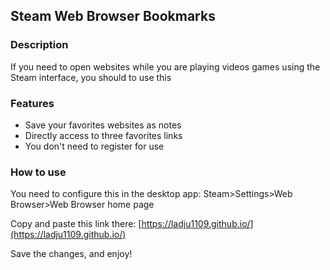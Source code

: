 ## Steam Web Browser Bookmarks

### Description
If you need to open websites while you are playing videos games using the Steam interface, you should to use this

### Features
- Save your favorites websites as notes
- Directly access to three favorites links
- You don't need to register for use

### How to use
You need to configure this in the desktop app:
Steam>Settings>Web Browser>Web Browser home page

Copy and paste this link there:
[https://ladju1109.github.io/](https://ladju1109.github.io/)

Save the changes, and enjoy!